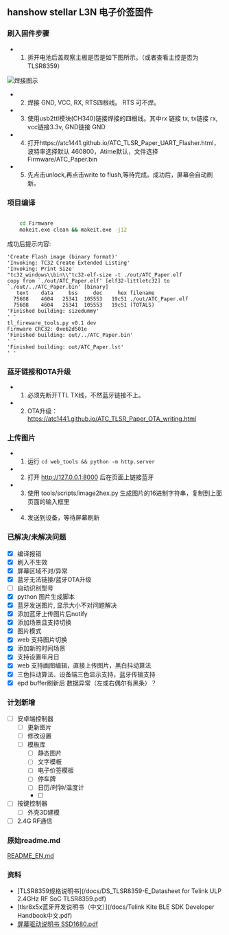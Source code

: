 ## hanshow stellar L3N 电子价签固件


### 刷入固件步骤
- 1. 拆开电池后盖观察主板是否是如下图所示。（或者查看主控是否为TLSR8359）

![焊接图示](/USB_UART_Flashing_connection.jpg)

- 2. 焊接 GND, VCC, RX, RTS四根线。 RTS 可不焊。
- 3. 使用usb2ttl模块(CH340)链接焊接的四根线。其中rx 链接 tx, tx链接 rx, vcc链接3.3v, GND链接 GND
- 4. 打开https://atc1441.github.io/ATC_TLSR_Paper_UART_Flasher.html， 波特率选择默认 460800，Atime默认，文件选择Firmware/ATC_Paper.bin
- 5. 先点击unlock,再点击write to flush,等待完成。成功后，屏幕会自动刷新。

### 项目编译

```cmd

    cd Firmware
    makeit.exe clean && makeit.exe -j12

```

成功后提示内容:

```
'Create Flash image (binary format)'
'Invoking: TC32 Create Extended Listing'
'Invoking: Print Size'
"tc32_windows\\bin\\"tc32-elf-size -t ./out/ATC_Paper.elf
copy from `./out/ATC_Paper.elf' [elf32-littletc32] to `./out/../ATC_Paper.bin' [binary]
   text    data     bss     dec     hex filename
  75608    4604   25341  105553   19c51 ./out/ATC_Paper.elf
  75608    4604   25341  105553   19c51 (TOTALS)
'Finished building: sizedummy'
' '
tl_fireware_tools.py v0.1 dev
Firmware CRC32: 0xe62d501e
'Finished building: out/../ATC_Paper.bin'
' '
'Finished building: out/ATC_Paper.lst'
' '
```

### 蓝牙链接和OTA升级
- 1. 必须先断开TTL TX线，不然蓝牙链接不上。
- 2. OTA升级： https://atc1441.github.io/ATC_TLSR_Paper_OTA_writing.html

### 上传图片
- 1. 运行 `cd web_tools && python -m http.server`
- 2. 打开 http://127.0.0.1:8000 后在页面上链接蓝牙
- 3. 使用 tools/scripts/image2hex.py 生成图片的16进制字符串，复制到上面页面的输入框里
- 4. 发送到设备，等待屏幕刷新


### 已解决/未解决问题
- [x] 编译报错
- [x] 刷入不生效
- [x] 屏幕区域不对/异常
- [x] 蓝牙无法链接/蓝牙OTA升级
- [ ] 自动识别型号
- [x] python 图片生成脚本
- [x] 蓝牙发送图片, 显示大小不对问题解决
- [x] 添加蓝牙上传图片后notify
- [x] 添加场景且支持切换
- [x] 图片模式
- [x] web 支持图片切换
- [x] 添加新的时间场景
- [x] 支持设置年月日
- [x] web 支持画图编辑，直接上传图片，黑白抖动算法
- [x] 三色抖动算法、设备端三色显示支持，蓝牙传输支持
- [x] epd buffer刷新后 数据异常（左或右偶尔有黑条）？

### 计划新增
- [ ] 安卓端控制器
    - [ ] 更新图片
    - [ ] 修改设置
    - [ ] 模板库
        - [ ] 静态图片
        - [ ] 文字模板
        - [ ] 电子价签模板
        - [ ] 停车牌
        - [ ] 日历/时钟/温度计
        - [ ]
- [ ] 按键控制器
    - [ ] 外壳3D建模
- [ ] 2.4G RF通信

### 原始readme.md

[README_EN.md](/README_en.md)

### 资料

- [TLSR8359规格说明书](/docs/DS_TLSR8359-E_Datasheet for Telink ULP 2.4GHz RF SoC TLSR8359.pdf)
- [tlsr8x5x蓝牙开发说明书（中文）](/docs/Telink Kite BLE SDK Developer Handbook中文.pdf)
- [屏幕驱动说明书 SSD1680.pdf](/docs/SSD1680.pdf)